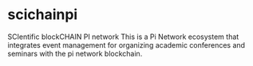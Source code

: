 # scichainpi
SCIentific blockCHAIN PI network
This is a Pi Network ecosystem that integrates event management for organizing academic conferences and seminars with the pi network blockchain.
